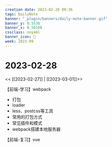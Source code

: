 ```yaml
---
creation date: 2023-02-28 09:36
tags: DailyNote
banner: "_plugin/banners/daily-note-banner.gif"
banner_y: 0.5536
banner_x: 0.50168
cssclass: noyaml
banner_icon: 💌
week: 2023-09
---
```


# 2023-02-28

<< [[2023-02-27]] | [[2023-03-01]]>>


【前端-学习】webpack
- 打包
- loader
- less、postcss等工具
- 常用的打包方式
- 常见插件和模式
- webpack搭建本地服务器

【前端-复习】vue
